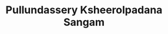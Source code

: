 ---
title: "Pullundassery Ksheerolpadana Sangam"
url: /kadampazhipuram/pullundassery-ksheerolpadana-sangam/
shop: Milch
---